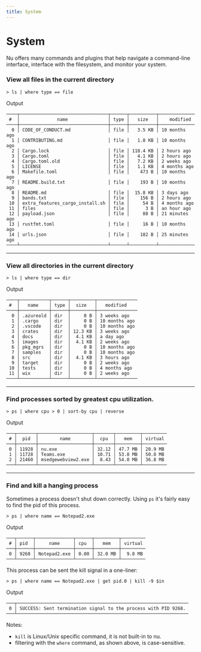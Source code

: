 ```yaml
---
title: System
---
```


# System

Nu offers many commands and plugins that help navigate a command-line interface, interface with the filesystem, and monitor your system.

### View all files in the current directory

```shell
> ls | where type == file
```

Output

```
────┬─────────────────────────────────┬──────┬──────────┬────────────────
 #  │              name               │ type │   size   │    modified
────┼─────────────────────────────────┼──────┼──────────┼────────────────
  0 │ CODE_OF_CONDUCT.md              │ file │   3.5 KB │ 10 months ago
  1 │ CONTRIBUTING.md                 │ file │   1.8 KB │ 10 months ago
  2 │ Cargo.lock                      │ file │ 118.4 KB │ 2 hours ago
  3 │ Cargo.toml                      │ file │   4.1 KB │ 2 hours ago
  4 │ Cargo.toml.old                  │ file │   7.2 KB │ 2 weeks ago
  5 │ LICENSE                         │ file │   1.1 KB │ 4 months ago
  6 │ Makefile.toml                   │ file │    473 B │ 10 months ago
  7 │ README.build.txt                │ file │    193 B │ 10 months ago
  8 │ README.md                       │ file │  15.8 KB │ 3 days ago
  9 │ bands.txt                       │ file │    156 B │ 2 hours ago
 10 │ extra_features_cargo_install.sh │ file │     54 B │ 4 months ago
 11 │ files                           │ file │      3 B │ an hour ago
 12 │ payload.json                    │ file │     88 B │ 21 minutes ago
 13 │ rustfmt.toml                    │ file │     16 B │ 10 months ago
 14 │ urls.json                       │ file │    182 B │ 25 minutes ago
────┴─────────────────────────────────┴──────┴──────────┴────────────────
```

---

### View all directories in the current directory

```shell
> ls | where type == dir
```

Output

```
────┬───────────┬──────┬─────────┬───────────────
 #  │   name    │ type │  size   │   modified
────┼───────────┼──────┼─────────┼───────────────
  0 │ .azureold │ dir  │     0 B │ 3 weeks ago
  1 │ .cargo    │ dir  │     0 B │ 10 months ago
  2 │ .vscode   │ dir  │     0 B │ 10 months ago
  3 │ crates    │ dir  │ 12.3 KB │ 3 weeks ago
  4 │ docs      │ dir  │  4.1 KB │ a day ago
  5 │ images    │ dir  │  4.1 KB │ 2 weeks ago
  6 │ pkg_mgrs  │ dir  │     0 B │ 10 months ago
  7 │ samples   │ dir  │     0 B │ 10 months ago
  8 │ src       │ dir  │  4.1 KB │ 3 hours ago
  9 │ target    │ dir  │     0 B │ 2 weeks ago
 10 │ tests     │ dir  │     0 B │ 4 months ago
 11 │ wix       │ dir  │     0 B │ 2 weeks ago
────┴───────────┴──────┴─────────┴───────────────
```

---

### Find processes sorted by greatest cpu utilization.

```shell
> ps | where cpu > 0 | sort-by cpu | reverse
```

Output

```
───┬───────┬────────────────────┬───────┬─────────┬─────────
 # │  pid  │        name        │  cpu  │   mem   │ virtual
───┼───────┼────────────────────┼───────┼─────────┼─────────
 0 │ 11928 │ nu.exe             │ 32.12 │ 47.7 MB │ 20.9 MB
 1 │ 11728 │ Teams.exe          │ 10.71 │ 53.8 MB │ 50.8 MB
 2 │ 21460 │ msedgewebview2.exe │  8.43 │ 54.0 MB │ 36.8 MB
───┴───────┴────────────────────┴───────┴─────────┴─────────
```

---

### Find and kill a hanging process

Sometimes a process doesn't shut down correctly. Using `ps` it's fairly easy to find the pid of this process.

```shell
> ps | where name == Notepad2.exe
```

Output

```
───┬──────┬──────────────┬──────┬─────────┬─────────
 # │ pid  │     name     │ cpu  │   mem   │ virtual
───┼──────┼──────────────┼──────┼─────────┼─────────
 0 │ 9268 │ Notepad2.exe │ 0.00 │ 32.0 MB │  9.8 MB
───┴──────┴──────────────┴──────┴─────────┴─────────
```

This process can be sent the kill signal in a one-liner:

```shell
> ps | where name == Notepad2.exe | get pid.0 | kill -9 $in
```

Output

```
───┬────────────────────────────────────────────────────────────────
 0 │ SUCCESS: Sent termination signal to the process with PID 9268.
───┴────────────────────────────────────────────────────────────────
```

Notes:

- `kill` is Linux/Unix specific command, it is not built-in to nu.
- filtering with the `where` command, as shown above, is case-sensitive.
